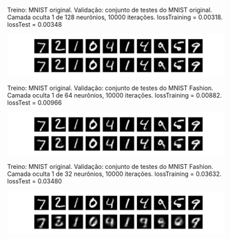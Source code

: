 Treino: MNIST original. Validação: conjunto de testes do MNIST original. Camada oculta 1 de 128 neurônios, 10000 iterações. lossTraining = 0.00318. lossTest = 0.00348

![alt text](mnist_128_0.00318_0.00348.png)



Treino: MNIST original. Validação: conjunto de testes do MNIST Fashion. Camada oculta 1 de 64 neurônios, 10000 iterações. lossTraining = 0.00882. lossTest = 0.00966

![alt text](mnist_64_0.00882_0.00966.png)




Treino: MNIST original. Validação: conjunto de testes do MNIST Fashion. Camada oculta 1 de 32 neurônios, 10000 iterações. lossTraining = 0.03632. lossTest = 0.03480

![alt text](mnist_32_0.03632_0.03480.png)

